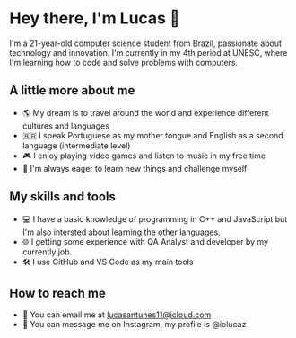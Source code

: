 # Hey there, I'm Lucas 👋

I'm a 21-year-old computer science student from Brazil, passionate about technology and innovation. I'm currently in my 4th period at UNESC, where I'm learning how to code and solve problems with computers. 

## A little more about me

- 🌎 My dream is to travel around the world and experience different cultures and languages
- 🇧🇷 I speak Portuguese as my mother tongue and English as a second language (intermediate level)
- 🎮 I enjoy playing video games and listen to music in my free time
- 🚀 I'm always eager to learn new things and challenge myself

## My skills and tools

- 💻 I have a basic knowledge of programming in C++ and JavaScript but I'm also intersted about learning the other languages.
- 🌐 I getting some experience with QA Analyst and developer by my currently job.
- 🛠️ I use GitHub and VS Code as my main tools

## How to reach me

- 📧 You can email me at lucasantunes11@icloud.com
- 💬 You can message me on Instagram, my profile is @iolucaz

